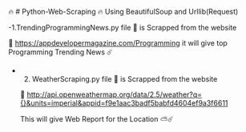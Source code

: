 🔥 # Python-Web-Scraping 🔥
Using BeautifulSoup and Urllib(Request)

-1.TrendingProgrammingNews.py file  🌼 is Scrapped from the website

   🌈  https://appdevelopermagazine.com/Programming  it will give top Programming Trending News  ☄️

- 2. WeatherScraping.py file 🌼 is Scrapped from the website  

   🌈 http://api.openweathermap.org/data/2.5/weather?q={}&units=imperial&appid=f9e1aac3badf5babfd4604ef9a3f6611
   
   This will give Web Report for the Location ⛅️☄️
